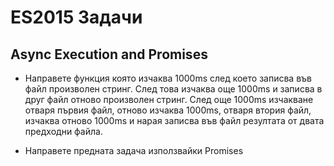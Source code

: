 # ES2015 Задачи

## Async Execution and Promises

* Направете функция която изчаква 1000ms след което записва във файл произволен стринг. След това изчаква още 1000ms и записва в друг файл отново произволен стринг. След още 1000ms изчакване отваря първия файл, отново изчаква 1000ms, отваря втория файл, изчаква отново 1000ms и нарая записва във файл резултатa от двата предходни файла.


* Направете предната задача използвайки Promises

